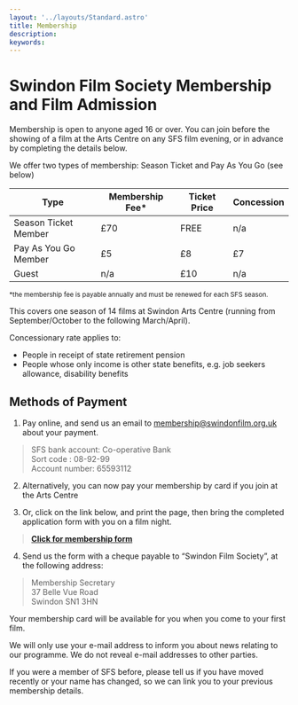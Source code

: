 ```yaml
---
layout: '../layouts/Standard.astro'
title: Membership
description: 
keywords:
---
```


# Swindon Film Society Membership and Film Admission

Membership is open to anyone aged 16 or over. You can join before the showing of a film at the Arts Centre on any SFS film evening, or in advance by completing the details below.

We offer two types of membership: Season Ticket and Pay As You Go (see below)

<table>
    <thead>
        <tr>
            <th>Type</th>
            <th>Membership Fee*</th>
            <th>Ticket Price</th>
            <th>Concession</th>
        </tr>
    </thead>
    <tbody>
        <tr>
            <td>Season Ticket Member</td>
            <td>£70</td>
            <td>FREE</td>
            <td>n/a</td>
        </tr>
        <tr>
            <td>Pay As You Go Member</td>
            <td>£5</td>
            <td>£8</td>
            <td>£7</td>
        </tr>
        <tr>
            <td>Guest</td>
            <td>n/a</td>
            <td>£10</td>
            <td>n/a</td>
        </tr>
    </tbody>
</table>
<small>*the membership fee is payable annually and must be renewed for each SFS season.</small>

This covers one season of 14 films at Swindon Arts Centre (running from September/October to the following March/April).

Concessionary rate applies to:

* People in receipt of state retirement pension
* People whose only income is other state benefits, e.g. job seekers allowance, disability benefits

## Methods of Payment
1) Pay online, and send us an email to <a href="mailto:membership@swindonfilm.org.uk">membership@swindonfilm.org.uk</a> about your payment.

> SFS bank account: Co-operative Bank  
> Sort code : 08-92-99  
> Account number: 65593112  

2) Alternatively, you can now pay your membership by card if you join at the Arts Centre

3) Or, click on the link below, and print the page, then bring the completed application form with you on a film night.

> <a href="/membership-form/" target="_blank"><strong>Click for membership form</strong></a>

4) Send us the form with a cheque payable to “Swindon Film Society”, at the following address:

> Membership Secretary  
> 37 Belle Vue Road  
> Swindon SN1 3HN  

Your membership card will be available for you when you come to your first film.

We will only use your e-mail address to inform you about news relating to our programme. We do not reveal e-mail addresses to other parties.

If you were a member of SFS before, please tell us if you have moved recently or your name has changed, so we can link you to your previous membership details.